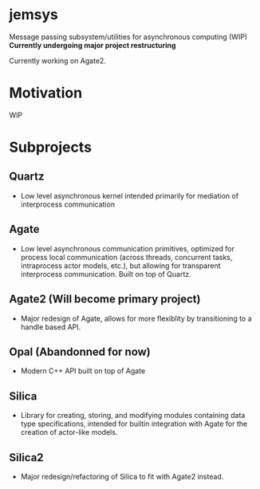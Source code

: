 # jemsys
Message passing subsystem/utilities for asynchronous computing (WIP)
**Currently undergoing major project restructuring**

Currently working on Agate2.

# Motivation
WIP

# Subprojects
## Quartz
- Low level asynchronous kernel intended primarily for mediation of interprocess communication
## Agate
- Low level asynchronous communication primitives, optimized for process local communication 
(across threads, concurrent tasks, intraprocess actor models, etc.), but allowing for transparent interprocess communication. Built on top of Quartz.
## Agate2 (Will become primary project)
- Major redesign of Agate, allows for more flexiblity by transitioning to a handle based API.
## Opal (Abandonned for now)
- Modern C++ API built on top of Agate
## Silica 
- Library for creating, storing, and modifying modules containing data type specifications, intended for builtin integration with Agate for the creation of actor-like models.
## Silica2
- Major redesign/refactoring of Silica to fit with Agate2 instead.
